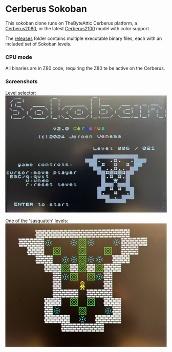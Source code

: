 # Cerberus Sokoban

This sokoban clone runs on TheByteAttic Cerberus platform, a [Cerberus2080](https://github.com/TheByteAttic/CERBERUS2080), or the latest [Cerberus2100](https://github.com/TheByteAttic/CERBERUS2100) model with color support.

The [releases](https://github.com/envenomator/cerberus-sokoban/releases) folder contains multiple executable binary files, each with an included set of Sokoban levels.

### CPU mode
All binaries are in Z80 code, requiring the Z80 te be active on the Cerberus.

### Screenshots
Level selector:
![Level select](media/select.jpg)

One of the 'sasquatch' levels:
![Level](media/level.jpg)